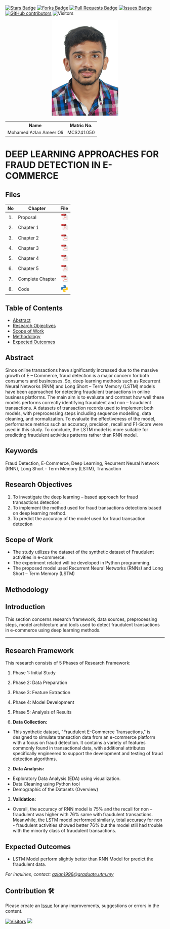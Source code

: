 <a href="https://github.com/drshahizan/research-design/stargazers"><img src="https://img.shields.io/github/stars/drshahizan/research-design" alt="Stars Badge"/></a>
<a href="https://github.com/drshahizan/research-design/network/members"><img src="https://img.shields.io/github/forks/drshahizan/research-design" alt="Forks Badge"/></a>
<a href="https://github.com/drshahizan/research-design/pulls"><img src="https://img.shields.io/github/issues-pr/drshahizan/research-design" alt="Pull Requests Badge"/></a>
<a href="https://github.com/drshahizan/research-design"><img src="https://img.shields.io/github/issues/drshahizan/research-design" alt="Issues Badge"/></a>
<a href="https://github.com/drshahizan/research-design/graphs/contributors"><img alt="GitHub contributors" src="https://img.shields.io/github/contributors/drshahizan/research-design?color=2b9348"></a>
![Visitors](https://api.visitorbadge.io/api/visitors?path=https%3A%2F%2Fgithub.com%2Fdrshahizan%2BDM&labelColor=%23d9e3f0&countColor=%23697689&style=flat)

<p align="center">
  <img height="300px" src="azlan.jpg" alt="Profile Image">
</p>

<table align="center">
  <tr>
    <th>Name</th>
    <th>Matric No.</th>
  </tr>
  <tr>
    <td>Mohamed Azlan Ameer Oli</td>
    <td>MCS241050</td>
  </tr>
</table>

# DEEP LEARNING APPROACHES FOR FRAUD DETECTION IN E-COMMERCE

## Files

| No  | Chapter     |                                                 File |
| :-: | ---------- | :---------------------------------------------------------------------------------------------------: |
|  1.  | Proposal | <a href="proposal/"><img src="pdf.svg" width="24px" height="24px"></a> |
|  2.  | Chapter 1 | <a href="Chapter 1/Chapter1_Azlan.pdf"><img src="pdf.svg" width="24px" height="24px"></a> |
|  3.  | Chapter 2 | <a href="Chapter 2/Chapter2_Azlan.pdf"><img src="pdf.svg" width="24px" height="24px"></a> |
|  4.  | Chapter 3 | <a href="Chapter 3/Chapter3_Azlan.pdf"><img src="pdf.svg" width="24px" height="24px"></a> |
|  5.  | Chapter 4 | <a href="Chapter 4/Chapter4_Azlan.pdf"><img src="pdf.svg" width="24px" height="24px"></a> |
|  6.  | Chapter 5 | <a href="Chapter 5/Chapter5_Azlan.pdf"><img src="pdf.svg" width="24px" height="24px"></a> |
|  7.  | Complete Chapter | <a href="Complete Chapter/thesis_Azlan.pdf"><img src="pdf.svg" width="24px" height="24px"></a> |
|  8.  | Code | <a href="https://colab.research.google.com/drive/1dno3I8BCE_gKEkDNURe9RXzMjiffaNFY?usp=sharing"><img src="python_icon.png" width="24px" height="24px"></a> |


## Table of Contents
- [Abstract](#abstract)
- [Research Objectives](#research-objectives)
- [Scope of Work](#scope-of-work)
- [Methodology](#methodology)
- [Expected Outcomes](#expected-outcomes)

## Abstract

Since online transactions have significantly increased due to the massive growth of E – Commerce, fraud detection is a major concern for both consumers and businesses. So, deep learning methods such as Recurrent Neural Networks (RNN) and Long Short – Term Memory (LSTM) models have been approached for detecting fraudulent transactions in online business platforms. The main aim is to evaluate and contrast how well these models performs correctly identifying fraudulent and non – fraudulent transactions. A datasets of transaction records used to implement both models, with preprocessing steps including sequence modelling, data cleaning, and normalization. To evaluate the effectiveness of the model, performance metrics such as accuracy, precision, recall and F1-Score were used in this study. To conclude, the LSTM model is more suitable for predicting fraudulent activities patterns rather than RNN model.
## Keywords

Fraud Detection, E-Commerce, Deep Learning, Recurrent Neural Network (RNN), Long Short - Term Memory (LSTM), Transaction

## Research Objectives

1. To investigate the deep learning – based approach for fraud transactions detection.
2. To implement the method used for fraud transactions detections based on deep learning method.
3. To predict the accuracy of the model used for fraud transaction detection 

## Scope of Work
- The study utilizes the dataset of the synthetic dataset of Fraudulent activities in e-commerce.
- The experiment related will be developed in Python programming.
- The proposed model used Recurrent Neural Networks (RNNs) and Long Short – Term Memory (LSTM)
  
## Methodology

## Introduction

This section concerns research framework, data sources, preprocessing steps, model architecture and tools used to detect fraudulent transactions in e-commerce using deep learning methods. 

---

## Research Framework

This research consists of 5 Phases of Research Framework:

1. Phase 1: Initial Study
2. Phase 2: Data Preparation
3. Phase 3: Feature Extraction
4. Phase 4: Model Development
5. Phase 5: Analysis of Results

   
1. **Data Collection:**
- This synthetic dataset, "Fraudulent E-Commerce Transactions," is designed to simulate transaction data from an e-commerce platform with a focus on fraud detection. It contains a variety of features commonly found in transactional data, with additional attributes specifically engineered to support the development and testing of fraud detection algorithms.

2. **Data Analysis:**
- Exploratory Data Analysis (EDA) using visualization.
- Data Cleaning using Python tool
- Demographic of the Datasets (Overview)

3. **Validation:**
- Overall, the accuracy of RNN model is 75% and the recall for non – fraudulent was higher with 76% same with fraudulent transactions. Meanwhile, the LSTM model performed similarly, total accuracy for non - fraudulent activities showed better 76% but the model still had trouble with the minority class of fraudulent transactions.

## Expected Outcomes
- LSTM Model perform slightly better than RNN Model for predict the fraudulent data.

*For inquiries, contact: azlan1996@graduate.utm.my*

## Contribution 🛠️
Please create an [Issue](https://github.com/drshahizan/research-design/issues) for any improvements, suggestions or errors in the content.

[![Visitors](https://api.visitorbadge.io/api/visitors?path=https%3A%2F%2Fgithub.com%2Fdrshahizan&labelColor=%23697689&countColor=%23555555&style=plastic)](https://visitorbadge.io/status?path=https%3A%2F%2Fgithub.com%2Fdrshahizan)
![](https://hit.yhype.me/github/profile?user_id=81284918)

